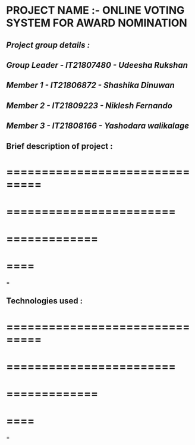 # PROJECT NAME :- ONLINE VOTING SYSTEM FOR AWARD NOMINATION

## *Project group details :*

## *Group Leader  - IT21807480 - Udeesha Rukshan*
## *Member 1      - IT21806872 - Shashika Dinuwan*
## *Member 2      - IT21809223 - Niklesh Fernando*
## *Member 3      - IT21808166 - Yashodara walikalage*


## Brief description of project :
===============================
===========================
========================
===================
=============
=======
====
==
=


## Technologies used :

===============================
===========================
========================
===================
=============
=======
====
==
=




